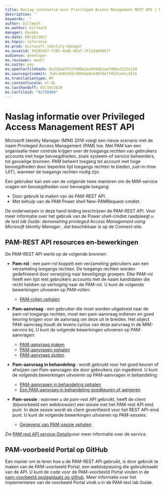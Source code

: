 ```yaml
---
title: Naslag informatie over Privileged Access Management REST API | Microsoft Docs
description: ''
keywords: ''
author: billmath
ms.author: billmath
manager: daveba
ms.date: 09/26/2017
ms.topic: reference
ms.prod: microsoft-identity-manager
ms.assetid: 541854b7-f285-4e8b-bbaf-3f15da69467f
audience: developer
ms.reviewer: mwahl
ms.suite: ems
ms.openlocfilehash: 8a318ae5f12fd49e2ee949d81aefd86a7221e120
ms.sourcegitcommit: 7e8c3b85dd3c3965de9cb407daf74521e4cc5515
ms.translationtype: MT
ms.contentlocale: nl-NL
ms.lasthandoff: 03/10/2020
ms.locfileid: "92758860"
---
```

# <a name="privileged-access-management-rest-api-reference"></a>Naslag informatie over Privileged Access Management REST API
Microsoft Identity Manager (MIM) 2016 voegt een nieuw scenario met de naam Privileged Access Management (PAM) toe. Met PAM kan een organisatie meer controle krijgen over de toegangs rechten van gebruikers accounts met hoge bevoegdheden, zoals systeem-of service beheerders, tot gevoelige bronnen. PAM beheert toegang tot account met hoge bevoegdheden door beperkte tijd toegangs rechten te bieden, just-in-time (JIT), wanneer de toegangs rechten nodig zijn.

Een gebruiker kan een van de volgende twee manieren om de MIM-service vragen om bevoegdheden voor bevoegde toegang:

- Door gebruik te maken van de PAM-REST API.
- Met behulp van de PAM Power shell New-PAMRequest-cmdlet.

De onderwerpen in deze hand leiding beschrijven de PAM-REST API. Voor meer informatie over het gebruik van de Power shell-cmdlet raadpleegt u _de test lab Guide: demonstring privileged Access Management using Microsoft Identity Manager_ , dat beschikbaar is op de Connect-site.

## <a name="pam-rest-api-resources-and-operations"></a>PAM-REST API resources en-bewerkingen
De PAM-REST API werkt op de volgende bronnen:
- **Pam-rol** : een pam-rol koppelt een verzameling gebruikers aan een verzameling toegangs rechten. De toegangs rechten worden gedefinieerd door verwijzing naar beveiligings groepen.  Elke PAM-rol heeft een lijst met gebruikers accounts met de naam kandidaten die recht hebben op verhoging naar de PAM-rol. U kunt de volgende bewerkingen uitvoeren op PAM-rollen:

    - [PAM-rollen ophalen](privileged-access-management-get-roles.md)

- **Pam-aanvraag** : een gebruiker die moet worden uitgebreid naar de pam-rol toegangs rechten, moet een pam-aanvraag indienen en goed keuring krijgen voor de aanvraag om deze uit te breiden. Het object PAM-aanvraag houdt de levens cyclus van deze aanvraag in de MIM-service bij. U kunt de volgende bewerkingen uitvoeren op PAM-aanvragen:

    - [PAM-aanvraag maken](privileged-access-management-create-request.md)
    - [PAM-aanvragen ophalen](privileged-access-management-get-requests.md)
    - [PAM-aanvraag sluiten](privileged-access-management-close-request.md)

- **Pam-aanvraag in behandeling** : wordt gebruikt voor het goed keuren of afwijzen van Pam-aanvragen die door gebruikers zijn ingediend. U kunt de volgende bewerkingen uitvoeren op PAM-aanvragen in behandeling:

    - [PAM-aanvragen in behandeling ophalen](privileged-access-management-get-pending-requests.md)
    - [Een PAM-aanvraag in behandeling goedkeuren of weigeren](privileged-access-management-approve-reject-pending-request.md)

- **Pam-sessie** : wanneer u de pam-rest API gebruikt, heeft de client (bijvoorbeeld een webbrowser) een sessie met het PAM-rest API eind punt. In deze sessie wordt de client geverifieerd voor het REST API-eind punt. U kunt de volgende bewerkingen uitvoeren op PAM-sessies:

     - [Gegevens van PAM-sessie ophalen](privileged-access-management-get-session-info.md)

Zie [PAM rest API service-Details](privileged-access-management-rest-api-service-details.md)voor meer informatie over de service.

## <a name="pam-sample-portal-on-github"></a>PAM-voorbeeld Portal op GitHub
Een manier om te leren hoe u de PAM-REST API gebruikt, is door gebruik te maken van de PAM-voorbeeld Portal, een webtoepassing die gebruikmaakt van de API. U kunt de code voor de PAM-voorbeeld Portal vinden in de [pam-voorbeeld opslagplaats op github](http://go.microsoft.com/fwlink/?LinkID=618550&clcid=0x409). Meer informatie over het implementeren van de voorbeeld Portal vindt u in de PAM-test lab Guide.
